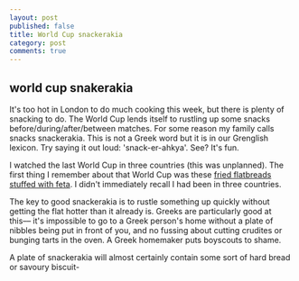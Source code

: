 ```yaml
---
layout: post
published: false
title: World Cup snackerakia
category: post
comments: true
---
```


## world cup snakerakia

It's too hot in London to do much cooking this week, but there is plenty of snacking to do. The World Cup lends itself to rustling up some snacks before/during/after/between matches. For some reason my family calls snacks snackerakia. This is not a Greek word but it is in our Grenglish lexicon. Try saying it out loud: 'snack-er-ahkya'. See? It's fun.

I watched the last World Cup in three countries (this was unplanned). The first thing I remember about that World Cup was these [fried flatbreads stuffed with feta](http://www.kalofagas.ca/2010/06/11/perek-or-fillota-%CF%80%CE%B5%CF%81%CE%AD%CE%BA-%CE%AE-%CF%86%CF%85%CE%BB%CE%BB%CF%89%CF%84%CE%AC/). I didn't immediately recall I had been in three countries. 

The key to good snackerakia is to rustle something up quickly without getting the flat hotter than it already is. Greeks are particularly good at this–– it's impossible to go to a Greek person's home without a plate of nibbles being put in front of you, and no fussing about cutting crudites or bunging tarts in the oven. A Greek homemaker puts boyscouts to shame. 

A plate of snackerakia will almost certainly contain some sort of hard bread or savoury biscuit- 

